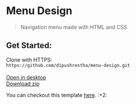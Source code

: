 # Menu Design
> Navigation menu made with HTML and CSS

## Get Started:
Clone with HTTPS:\
```https://github.com/dipushrestha/menu-design.git```\
\
[Open in desktop](https://desktop.github.com)\
[Download zip](https://github.com/dipushrestha/menu-design/archive/master.zip)
  

You can checkout this template [here](https://dipushrestha.github.io/menu-design). :+2:
